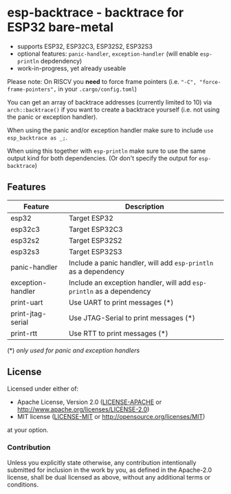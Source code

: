 # esp-backtrace - backtrace for ESP32 bare-metal

- supports ESP32, ESP32C3, ESP32S2, ESP32S3
- optional features: `panic-handler`, `exception-handler` (will enable `esp-println` depdendency)
- work-in-progress, yet already useable

Please note: On RISCV you **need** to force frame pointers (i.e. `"-C", "force-frame-pointers",` in your `.cargo/config.toml`)

You can get an array of backtrace addresses (currently limited to 10) via `arch::backtrace()` if
you want to create a backtrace yourself (i.e. not using the panic or exception handler).

When using the panic and/or exception handler make sure to include `use esp_backtrace as _;`.

When using this together with `esp-println` make sure to use the same output kind for both dependencies.
(Or don't specify the output for `esp-backtrace`)

## Features

|Feature|Description|
|---|---|
|esp32|Target ESP32|
|esp32c3|Target ESP32C3|
|esp32s2|Target ESP32S2|
|esp32s3|Target ESP32S3|
|panic-handler|Include a panic handler, will add `esp-println` as a dependency|
|exception-handler|Include an exception handler, will add `esp-println` as a dependency|
|print-uart|Use UART to print messages (*)|
|print-jtag-serial|Use JTAG-Serial to print messages (*)|
|print-rtt|Use RTT to print messages (*)|

 (*) _only used for panic and exception handlers_

## License

Licensed under either of:

- Apache License, Version 2.0 ([LICENSE-APACHE](LICENSE-APACHE) or http://www.apache.org/licenses/LICENSE-2.0)
- MIT license ([LICENSE-MIT](LICENSE-MIT) or http://opensource.org/licenses/MIT)

at your option.

### Contribution

Unless you explicitly state otherwise, any contribution intentionally submitted for inclusion in
the work by you, as defined in the Apache-2.0 license, shall be dual licensed as above, without
any additional terms or conditions.
